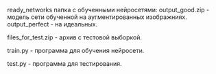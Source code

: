 ready_networks папка с обученными нейросетями: output_good.zip - модель сети обученной на аугментированных изображниях. output_perfect - на идеальных.

files_for_test.zip - архив с тестовой выборкой.

train.py - программа для обучения нейросети.

test.py - программа для тестирования.
